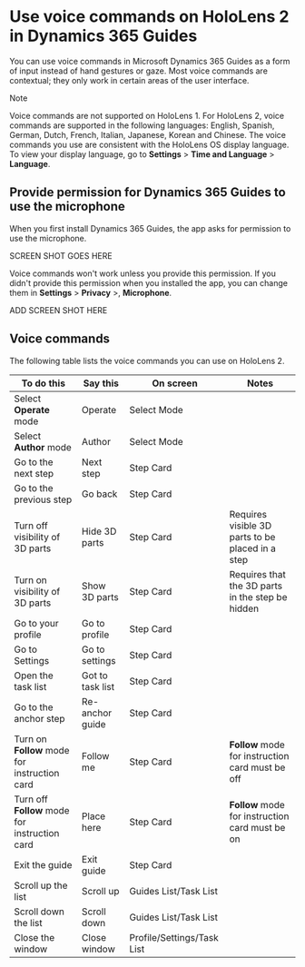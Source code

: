 

# Use voice commands on HoloLens 2 in Dynamics 365 Guides

You can use voice commands in Microsoft Dynamics 365 Guides as a form of input instead of hand gestures or gaze. Most voice commands 
are contextual; they only work in certain areas of the user interface.  

>[!NOTE]
> Voice commands are not supported on HoloLens 1. For HoloLens 2, voice commands are supported in the following languages: English, Spanish, German, Dutch, French, Italian, 
Japanese, Korean and Chinese. The voice commands you use are consistent with the HoloLens OS display language. To view your display language, go to 
**Settings** > **Time and Language** > **Language**. 

## Provide permission for Dynamics 365 Guides to use the microphone

When you first install Dynamics 365 Guides, the app asks for permission to use the microphone.

SCREEN SHOT GOES HERE

Voice commands won't work unless you provide this permission. If you didn't provide this permission when you installed the app, you 
can change them in **Settings** > **Privacy** >, **Microphone**.

ADD SCREEN SHOT HERE

## Voice commands

The following table lists the voice commands you can use on HoloLens 2.

|To do this|Say this|On screen|Notes
|---------------------|---------------------------|-------------------------------------------|--------------------------------------|
|Select **Operate** mode|Operate|Select Mode||
|Select **Author** mode|Author|Select Mode||
|Go to the next step|Next step|Step Card||
|Go to the previous step|Go back|Step Card||
|Turn off visibility of 3D parts|Hide 3D parts|Step Card|Requires visible 3D parts to be placed in a step|
|Turn on visibility of 3D parts|Show 3D parts|Step Card|Requires that the 3D parts in the step be hidden|
|Go to your profile|Go to profile|Step Card||
|Go to Settings|Go to settings|Step Card||
|Open the task list|Got to task list|Step Card||
|Go to the anchor step|Re-anchor guide|Step Card||
|Turn on **Follow** mode for instruction card|Follow me|Step Card|**Follow** mode for instruction card must be off|
|Turn off **Follow** mode for instruction card|Place here|Step Card|**Follow** mode for instruction card must be on|
|Exit the guide|Exit guide|Step Card||
|Scroll up the list|Scroll up|Guides List/Task List||
|Scroll down the list|Scroll down|Guides List/Task List||
|Close the window|Close window|Profile/Settings/Task List||






 
